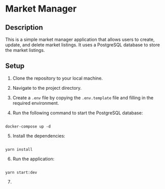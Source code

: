 # Market Manager

## Description

This is a simple market manager application that allows users to create, update, and delete market listings. It uses a PostgreSQL database to store the market listings.

## Setup

1. Clone the repository to your local machine.
2. Navigate to the project directory.
3. Create a `.env` file by copying the `.env.template` file and filling in the required environment.

4. Run the following command to start the PostgreSQL database:

```

docker-compose up -d

```

5.  Install the dependencies:

```

yarn install

```

6.  Run the application:

```

yarn start:dev

```

7.

```

```
